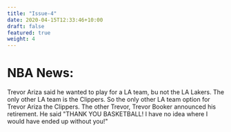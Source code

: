 ```yaml
---
title: "Issue-4"
date: 2020-04-15T12:33:46+10:00
draft: false
featured: true
weight: 4
---
```

# NBA News:

Trevor Ariza said he wanted to play for a LA team, bu not the LA Lakers.  The only other LA team is the Clippers.  So the only other LA team option for Trevor Ariza the Clippers.
The other Trevor, Trevor Booker announced his retirement.  He said "THANK YOU BASKETBALL!  I have no idea where I would have ended up without you!"
